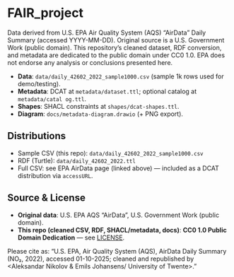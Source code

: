 # FAIR_project

Data derived from U.S. EPA Air Quality System (AQS) “AirData” Daily Summary (accessed YYYY-MM-DD).
Original source is a U.S. Government Work (public domain).
This repository’s cleaned dataset, RDF conversion, and metadata are dedicated to the public domain under CC0 1.0.
EPA does not endorse any analysis or conclusions presented here.

- **Data**: `data/daily_42602_2022_sample1000.csv` (sample 1k rows used for demo/testing).
- **Metadata**: DCAT at `metadata/dataset.ttl`; optional catalog at `metadata/catal og.ttl`.
- **Shapes**: SHACL constraints at `shapes/dcat-shapes.ttl`.
- **Diagram**: `docs/metadata-diagram.drawio` (+ PNG export).

## Distributions
- Sample CSV (this repo): `data/daily_42602_2022_sample1000.csv`
- RDF (Turtle): `data/daily_42602_2022.ttl` 
- Full CSV: see EPA AirData page (linked above) — included as a DCAT distribution via `accessURL`.


## Source & License
- **Original data**: U.S. EPA AQS “AirData”, U.S. Government Work (public domain).
- **This repo (cleaned CSV, RDF, SHACL/metadata, docs)**: **CC0 1.0 Public Domain Dedication** — see [LICENSE](./LICENSE).

Please cite as: “U.S. EPA, Air Quality System (AQS), AirData Daily Summary (NO₂, 2022), accessed 01-10-2025; cleaned and republished by <Aleksandar Nikolov & Emils Johansens/ University of Twente>.”
